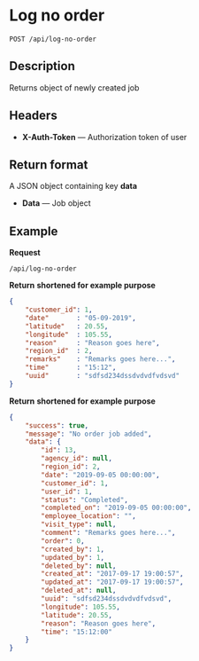 # Log no order

    POST /api/log-no-order

## Description
Returns object of newly created job

## Headers
- **X-Auth-Token** — Authorization token of user


## Return format
A JSON object containing key **data**

- **Data** — Job object


## Example
**Request**

    /api/log-no-order

**Return** __shortened for example purpose__
``` json
{
	"customer_id": 1,
	"date"       : "05-09-2019",
	"latitude"	 : 20.55,
	"longitude"  : 105.55,
	"reason"     : "Reason goes here",
	"region_id"  : 2,
	"remarks"    : "Remarks goes here...",
	"time"		 : "15:12",
	"uuid"		 : "sdfsd234dssdvdvdfvdsvd"
}
```


**Return** __shortened for example purpose__
``` json
{
    "success": true,
    "message": "No order job added",
    "data": {
        "id": 13,
        "agency_id": null,
        "region_id": 2,
        "date": "2019-09-05 00:00:00",
        "customer_id": 1,
        "user_id": 1,
        "status": "Completed",
        "completed_on": "2019-09-05 00:00:00",
        "employee_location": "",
        "visit_type": null,
        "comment": "Remarks goes here...",
        "order": 0,
        "created_by": 1,
        "updated_by": 1,
        "deleted_by": null,
        "created_at": "2017-09-17 19:00:57",
        "updated_at": "2017-09-17 19:00:57",
        "deleted_at": null,
        "uuid": "sdfsd234dssdvdvdfvdsvd",
        "longitude": 105.55,
        "latitude": 20.55,
        "reason": "Reason goes here",
        "time": "15:12:00"
    }
}
```